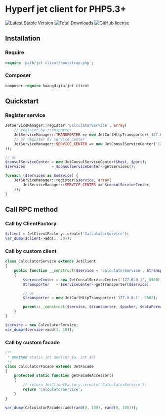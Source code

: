 # Hyperf jet client for PHP5.3+

[![Latest Stable Version](https://poser.pugx.org/huangdijia/jet-client/version.png)](https://packagist.org/packages/huangdijia/jet-client)
[![Total Downloads](https://poser.pugx.org/huangdijia/jet-client/d/total.png)](https://packagist.org/packages/huangdijia/jet-client)
[![GitHub license](https://img.shields.io/github/license/huangdijia/jet-client)](https://github.com/huangdijia/jet-client)

## Installation

### Require

~~~php
require 'path/jet-client/bootstrap.php';
~~~

### Composer

~~~php
composer require huangdijia/jet-client
~~~

## Quickstart

### Register service

~~~php
JetServiceManager::register('CalculatorService', array(
    // register by transporter
    JetServiceManager::TRANSPORTER => new JetCurlHttpTransporter('127.0.0.1', 9502),
    // or register by service center
    JetServiceManager::SERVICE_CENTER => new JetConsulServiceCenter('127.0.0.1', 8500),
));

// or
$consulServiceCenter = new JetConsulServiceCenter($host, $port);
$services            = $consulServiceCenter->getServices();

foreach ($services as $service) {
    JetServiceManager::register($service, array(
        JetServiceManager::SERVICE_CENTER => $consulServiceCenter,
    ));
}
~~~

## Call RPC method

### Call by ClientFactory

~~~php
$client = JetClientFactory::create('CalculatorService');
var_dump($client->add(1, 20));
~~~

### Call by custom client

~~~php
class CalculatorService extends JetClient
{
    public function __construct($service = 'CalculatorService', $transporter = null, $packer = null, $dataFormatter = null, $pathGenerator = null)
    {
        $serviceCenter = new JetConsulServiceCenter('127.0.0.1', 8500);
        $transporter   = $serviceCenter->getTransporter($service);

        // or
        $transporter = new JetCurlHttpTransporter('127.0.0.1', 9502);

        parent::__construct($service, $transporter, $packer, $dataFormatter, $pathGenerator);
    }
}

$service = new CalculatorService;
var_dump($service->add(3, 10));
~~~

### Call by custom facade

~~~php
/**
 * @method static int add(int $a, int $b)
 */
class CalculatorFacade extends JetFacade
{
    protected static function getFacadeAccessor()
    {
        // return JetClientFactory::create('CalculatorService');
        return 'CalculatorService';
    }
}

var_dump(CalculatorFacade::add(rand(0, 100), rand(0, 100)));
~~~
